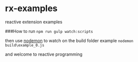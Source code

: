 # rx-examples
reactive extension examples

###How to run
```npm run gulp watch:scripts```

then use [nodemon](https://nodemon.io/) to watch on the build folder example
```nodemon build\example_0.js```

and welcome to reactive programming
